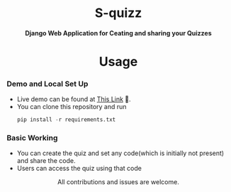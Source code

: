 <h1 align="center">S-quizz</h1>

<h4 align="center">Django Web Application for Ceating and sharing your Quizzes</h4>

<h1 align="center">Usage</h1>

### Demo and Local Set Up
- Live demo can be found at [This Link](https://s-quizz.herokuapp.com) 🎉.
- You can clone this repository and run  
	```python
	pip install -r requirements.txt 
	```

### Basic Working
- You can create the quiz and set any code(which is initially not present) and share the code.
- Users can access the quiz using that code

<p align="center">All contributions and issues are welcome.</p>
